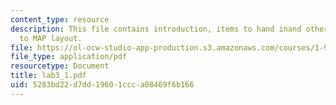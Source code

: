 ```yaml
---
content_type: resource
description: This file contains introduction, items to hand inand other details related
  to MAP layout.
file: https://ol-ocw-studio-app-production.s3.amazonaws.com/courses/1-963-environmental-engineering-applications-of-geographic-information-systems-fall-2004/5283bd22d7dd19601ccca08469f6b166_lab3_1.pdf
file_type: application/pdf
resourcetype: Document
title: lab3_1.pdf
uid: 5283bd22-d7dd-1960-1ccc-a08469f6b166
---
```


